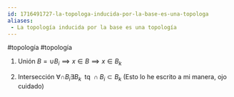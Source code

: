 ```yaml
---
id: 1716491727-la-topologa-inducida-por-la-base-es-una-topologa
aliases:
 - La topología inducida por la base es una topología
---
```


#topología #topología 

1. Unión
	$B = \cup B_i \implies x \in B \implies x \in B_k$

2. Intersección
	$\forall \cap B_i \exists B_k \; \text{ tq } \cap B_i \subset B_k$     (Esto lo he escrito a mi manera, ojo cuidado)